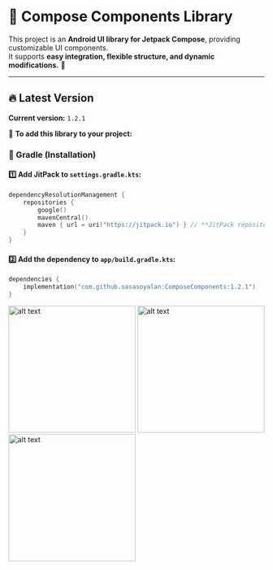 # 📱 Compose Components Library

This project is an **Android UI library for Jetpack Compose**, providing customizable UI components.  
It supports **easy integration, flexible structure, and dynamic modifications.** 🚀  

---

## 🔥 Latest Version  
**Current version:** `1.2.1`  

📌 **To add this library to your project:**  

### **📍 Gradle (Installation)**  
#### **1️⃣ Add JitPack to `settings.gradle.kts`:**  
```kotlin
dependencyResolutionManagement {
    repositories {
        google()
        mavenCentral()
        maven { url = uri("https://jitpack.io") } // **JitPack repository**
    }
}
```

#### **2️⃣ Add the dependency to `app/build.gradle.kts`:**  
```kotlin
dependencies {
    implementation("com.github.sasasoyalan:ComposeComponents:1.2.1")
}
```

<img src="https://i.imgur.com/sZWoZNN.png" alt="alt text" width="250" >      <img src="https://i.imgur.com/cdX33mM.png" alt="alt text" width="250" >     <img src="https://i.imgur.com/rsu3KGI.png" alt="alt text" width="250" >
